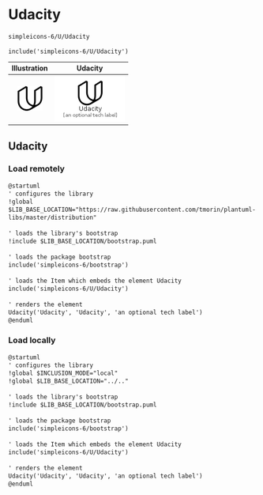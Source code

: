 # Udacity


```text
simpleicons-6/U/Udacity
```

```text
include('simpleicons-6/U/Udacity')
```



| Illustration | Udacity |
| :---: | :---: |
| ![illustration for Illustration](../../simpleicons-6/U/Udacity.png) | ![illustration for Udacity](../../simpleicons-6/U/Udacity.Local.png) |




## Udacity

### Load remotely
```plantuml
@startuml
' configures the library
!global $LIB_BASE_LOCATION="https://raw.githubusercontent.com/tmorin/plantuml-libs/master/distribution"

' loads the library's bootstrap
!include $LIB_BASE_LOCATION/bootstrap.puml

' loads the package bootstrap
include('simpleicons-6/bootstrap')

' loads the Item which embeds the element Udacity
include('simpleicons-6/U/Udacity')

' renders the element
Udacity('Udacity', 'Udacity', 'an optional tech label')
@enduml
```

### Load locally
```plantuml
@startuml
' configures the library
!global $INCLUSION_MODE="local"
!global $LIB_BASE_LOCATION="../.."

' loads the library's bootstrap
!include $LIB_BASE_LOCATION/bootstrap.puml

' loads the package bootstrap
include('simpleicons-6/bootstrap')

' loads the Item which embeds the element Udacity
include('simpleicons-6/U/Udacity')

' renders the element
Udacity('Udacity', 'Udacity', 'an optional tech label')
@enduml
```

